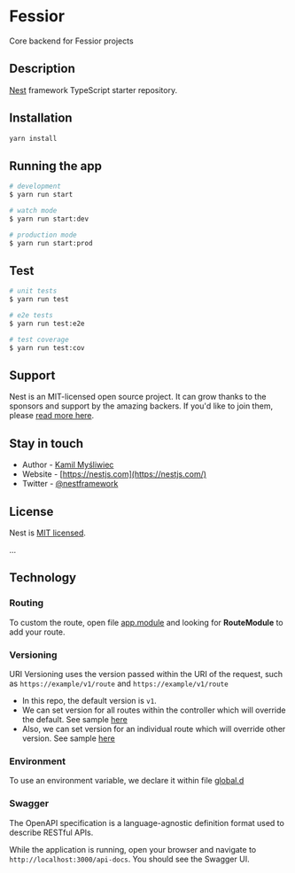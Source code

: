 # Fessior

Core backend for Fessior projects

## Description

[Nest](https://github.com/nestjs/nest) framework TypeScript starter repository.

## Installation

```bash
yarn install
```

## Running the app

```bash
# development
$ yarn run start

# watch mode
$ yarn run start:dev

# production mode
$ yarn run start:prod
```

## Test

```bash
# unit tests
$ yarn run test

# e2e tests
$ yarn run test:e2e

# test coverage
$ yarn run test:cov
```

## Support

Nest is an MIT-licensed open source project. It can grow thanks to the sponsors and support by the amazing backers. If you'd like to join them, please [read more here](https://docs.nestjs.com/support).

## Stay in touch

- Author - [Kamil Myśliwiec](https://kamilmysliwiec.com)
- Website - [https://nestjs.com](https://nestjs.com/)
- Twitter - [@nestframework](https://twitter.com/nestframework)

## License

Nest is [MIT licensed](LICENSE).

...

## Technology

### Routing

To custom the route, open file [app.module](./src/app.module.ts) and looking for **RouteModule** to add your route.

### Versioning

URI Versioning uses the version passed within the URI of the request, such as `https://example/v1/route` and `https://example/v1/route`

- In this repo, the default version is `v1`.
- We can set version for all routes within the controller which will override the default. See sample [here](./src/templates/templates.controller.ts)
- Also, we can set version for an individual route which will override other version. See sample [here](./src/templates/templates.controller.ts)

### Environment

To use an environment variable, we declare it within file [global.d](./typings/global.d.ts)

### Swagger

The OpenAPI specification is a language-agnostic definition format used to describe RESTful APIs.

While the application is running, open your browser and navigate to `http://localhost:3000/api-docs`. You should see the Swagger UI.
